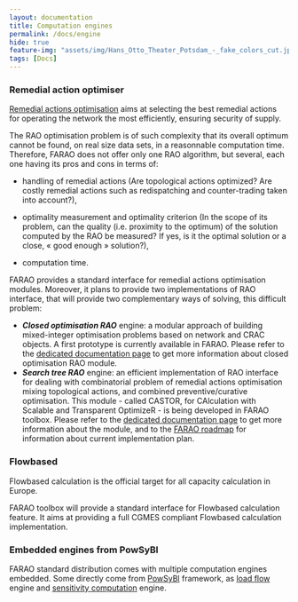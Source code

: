```yaml
---
layout: documentation
title: Computation engines
permalink: /docs/engine
hide: true
feature-img: "assets/img/Hans_Otto_Theater_Potsdam_-_fake_colors_cut.jpg"
tags: [Docs]
---
```


### Remedial action optimiser

[Remedial actions optimisation](/docs/engine/ra-optimisation) aims at selecting the best remedial actions
for operating the network the most efficiently, ensuring security of supply.

The RAO optimisation problem is of such complexity that its overall optimum cannot be found, on real size data sets, in a reasonnable computation time. Therefore, FARAO does not offer only one RAO algorithm, but several, each one having its pros and cons in terms of:

- handling of remedial actions (Are topological actions optimized? Are costly remedial actions such as redispatching and counter-trading taken into account?),

- optimality measurement and optimality criterion (In the scope of its problem, can the quality (i.e. proximity to the optimum) of the solution computed by the RAO be measured? If yes, is it the optimal solution or a close, « good enough » solution?),

- computation time.

FARAO provides a standard interface for remedial actions optimisation modules.
Moreover, it plans to provide two implementations of RAO interface, that will provide two complementary ways of solving,
this difficult problem:
- ***Closed optimisation RAO*** engine: a modular approach of building mixed-integer optimisation problems based on network
and CRAC objects. A first prototype is currently available in FARAO. Please refer to the
[dedicated documentation page](/docs/engine/ra-optimisation/closed-optimisation-rao) to get more information
about closed optimisation RAO module.
- ***Search tree RAO*** engine: an efficient implementation of RAO interface for dealing with combinatorial problem of remedial actions optimisation mixing topological actions, and combined preventive/curative optimisation. This module - called CASTOR, for CAlculation with Scalable and Transparent OptimizeR - is being developed in FARAO toolbox. Please refer to the [dedicated documentation page](/docs/engine/ra-optimisation/search-tree-rao) to get more information about the module, and to the [FARAO roadmap](/roadmap) for information about current implementation plan.

### Flowbased

Flowbased calculation is the official target for all capacity calculation in Europe.

FARAO toolbox will provide a standard interface for Flowbased calculation feature.
It aims at providing a full CGMES compliant Flowbased calculation implementation.

### Embedded engines from PowSyBl

FARAO standard distribution comes with multiple computation engines embedded. Some directly come from [PowSyBl](http://www.powsybl.org)
framework, as [load flow](https://powsybl.github.io/docs/tools/loadflow.html) engine and
[sensitivity computation](https://powsybl.github.io/docs/tools/sensitivity-computation.html) engine.



